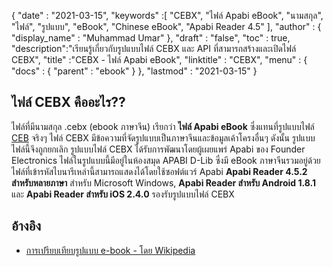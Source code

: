 {
  "date" : "2021-03-15",
  "keywords" :[ "CEBX", "ไฟล์ Apabi eBook", "นามสกุล", "ไฟล์", "รูปแบบ", "eBook", "Chinese eBook", "Apabi Reader 4.5" ],
  "author" : {
    "display_name" : "Muhammad Umar"
},
  "draft" : "false",
  "toc" : true,
  "description":"เรียนรู้เกี่ยวกับรูปแบบไฟล์ CEBX และ API ที่สามารถสร้างและเปิดไฟล์ CEBX",
  "title" :"CEBX - ไฟล์ Apabi eBook",
  "linktitle" : "CEBX",
  "menu" : {
    "docs" : {
      "parent" : "ebook"
}
},
  "lastmod" : "2021-03-15"
}

## ไฟล์ CEBX คืออะไร??

ไฟล์ที่มีนามสกุล .cebx (ebook ภาษาจีน) เรียกว่า **ไฟล์ Apabi eBook** ซึ่งแทนที่รูปแบบไฟล์ [CEB](/th/ebook/ceb/) จริงๆ ไฟล์ CEBX มีข้อความที่จัดรูปแบบเป็นภาษาจีนและข้อมูลเค้าโครงอื่นๆ ดังนั้น รูปแบบไฟล์นี้จึงถูกยกเลิก รูปแบบไฟล์ CEBX ได้รับการพัฒนาโดยผู้เผยแพร่ Apabi ของ Founder Electronics ไฟล์ในรูปแบบนี้มีอยู่ในห้องสมุด APABI D-Lib ซึ่งมี eBook ภาษาจีนรวมอยู่ด้วย ไฟล์ที่เข้ารหัสไบนารีเหล่านี้สามารถแสดงได้โดยใช้ซอฟต์แวร์ Apabi **Apabi Reader 4.5.2 สำหรับหลายภาษา** สำหรับ Microsoft Windows, **Apabi Reader สำหรับ Android 1.8.1** และ **Apabi Reader สำหรับ iOS 2.4.0** รองรับรูปแบบไฟล์ CEBX

## อ้างอิง

* [การเปรียบเทียบรูปแบบ e-book - โดย Wikipedia](https://en.wikipedia.org/wiki/Comparison_of_e-book_formats)

